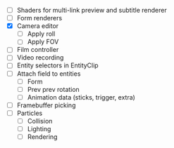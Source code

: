 - [ ] Shaders for multi-link preview and subtitle renderer
- [ ] Form renderers
- [x] Camera editor
  - [ ] Apply roll
  - [ ] Apply FOV
- [ ] Film controller
- [ ] Video recording
- [ ] Entity selectors in EntityClip
- [ ] Attach field to entities
  - [ ] Form
  - [ ] Prev prev rotation
  - [ ] Animation data (sticks, trigger, extra)
- [ ] Framebuffer picking
- [ ] Particles
  - [ ] Collision
  - [ ] Lighting
  - [ ] Rendering